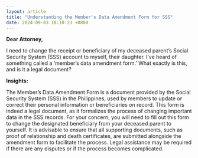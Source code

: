 ```yaml
---
layout: article
title: "Understanding the Member's Data Amendment Form for SSS"
date: 2024-09-03 18:10:23 +0800
---
```


<p><strong>Dear Attorney,</strong></p><p>I need to change the receipt or beneficiary of my deceased parent’s Social Security System (SSS) account to myself, their daughter. I’ve heard of something called a ‘member’s data amendment form.’ What exactly is this, and is it a legal document?</p><p><strong>Insights:</strong></p><p>The Member’s Data Amendment Form is a document provided by the Social Security System (SSS) in the Philippines, used by members to update or correct their personal information or beneficiaries on record. This form is indeed a legal document, as it formalizes the process of changing important data in the SSS records. For your concern, you will need to fill out this form to change the designated beneficiary from your deceased parent to yourself. It is advisable to ensure that all supporting documents, such as proof of relationship and death certificates, are submitted alongside the amendment form to facilitate the process. Legal assistance may be required if there are any disputes or if the process becomes complicated.</p>